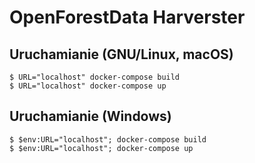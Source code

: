 # OpenForestData Harverster  

## Uruchamianie (GNU/Linux, macOS)
```
$ URL="localhost" docker-compose build
$ URL="localhost" docker-compose up
```

## Uruchamianie (Windows)
```
$ $env:URL="localhost"; docker-compose build
$ $env:URL="localhost"; docker-compose up
```